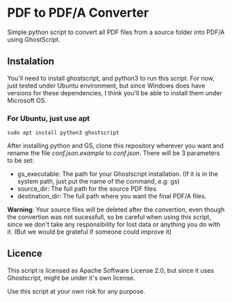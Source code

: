 # PDF to PDF/A Converter

Simple python script to convert all PDF files from a source folder into PDF/A
using GhostScript.

## Instalation

You'll need to install ghostscript, and python3 to run this script. For now,
just tested under Ubuntu environment, but since Windows does have versions for
these dependencies, I think you'll be able to install them under Microsoft OS.

### For Ubuntu, just use apt

`sudo apt install python3 ghostscript`

After installing python and GS, clone this repository wherever you want and
rename the file *conf.json.example* to *conf.json*. There will be 3 parameters
to be set:

- gs_executable: The path for your Ghostscript installation. (If it is in the system path, just put the name of the command, e.g: gs)
- source_dir: The full path for the source PDF files
- destination_dir: The full path where you want the final PDF/A files.

**Warning**: Your source files will be deleted after the convertion, even though the convertion was not sucessfull, so be careful when using this script, since we don't take any responsibility for lost data or anything you do with it. (But we would be grateful if someone could improve it)

## Licence

This script is licensed as Apache Software License 2.0, but since it 
uses Ghostscript, might be under it's own license.

Use this script at your own risk for any purpose. 